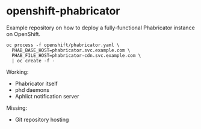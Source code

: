 # openshift-phabricator

Example repository on how to deploy a fully-functional Phabricator instance on OpenShift.

    oc process -f openshift/phabricator.yaml \
      PHAB_BASE_HOST=phabricator.svc.example.com \
      PHAB_FILE_HOST=phabricator-cdn.svc.example.com \
      | oc create -f -

Working:

  - Phabricator itself
  - phd daemons
  - Aphlict notification server

Missing:

  - Git repository hosting

